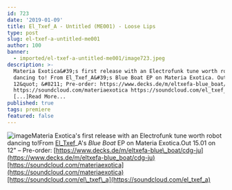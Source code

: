 ```yaml
---
id: 723
date: '2019-01-09'
title: El_Txef_A - Untitled (ME001) - Loose Lips
type: post
slug: el-txef-a-untitled-me001
author: 100
banner:
  - imported/el-txef-a-untitled-me001/image723.jpeg
description: >-
  Materia Exotica&#39;s first release with an Electrofunk tune worth robot
  dancing to! From El_Txef_A&#39;s Blue Boat EP on Materia Exotica. Out 15.01 on
  12&quot; &#8211; Pre-order: https://www.decks.de/m/eltxefa-blue_boat/cdg-ju
  https://soundcloud.com/materiaexotica https://soundcloud.com/el_txef_a
  [...]Read More...
published: true
tags: premiere
featured: false
---
```

![image](../imported/el-txef-a-untitled-me001/image723.jpeg)Materia Exotica's first release with an Electrofunk tune worth robot dancing to!From [El\_Txef](https://www.residentadvisor.net/dj/el_txef_a)\_A's _Blue Boat_ EP on Materia Exotica.Out 15.01 on 12" – Pre-order: [https://www.decks.de/m/eltxefa-blue\_boat/cdg-ju](https://www.decks.de/m/eltxefa-blue_boat/cdg-ju)[https://soundcloud.com/materiaexotica](https://soundcloud.com/materiaexotica)[https://soundcloud.com/el\_txef\_a](https://soundcloud.com/el_txef_a)